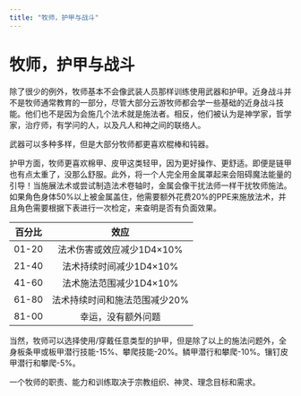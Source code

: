 ```yaml
---
title: "牧师，护甲与战斗"
---
```

# 牧师，护甲与战斗

除了很少的例外，牧师基本不会像武装人员那样训练使用武器和护甲。近身战斗并不是牧师通常教育的一部分，尽管大部分云游牧师都会学一些基础的近身战斗技能。他们也不是因为会施几个法术就是施法者。相反，他们被认为是神学家，哲学家，治疗师，有学问的人，以及凡人和神之间的联络人。

武器可以多种多样，但是大部分牧师都更喜欢棍棒和钝器。

护甲方面，牧师更喜欢棉甲、皮甲这类轻甲，因为更好操作、更舒适。即便是链甲也有点太重了，没那么舒服。此外，将一个人完全用金属罩起来会阻碍魔法能量的引导！当施展法术或尝试制造法术卷轴时，金属会像干扰法师一样干扰牧师施法。如果角色身体50%以上被金属盖住，他需要额外花费20%的PPE来施放法术，并且角色需要根据下表进行一次检定，来查明是否有负面效果。

| 百分比 |             效应              |
| :----: | :---------------------------: |
| 01\-20 |   法术伤害或效应减少1D4×10%   |
| 21\-40 |    法术持续时间减少1D4×10%    |
| 41\-60 |    法术施法范围减少1D4×10%    |
| 61\-80 | 法术持续时间和施法范围减少20% |
| 81\-00 |      幸运，没有额外问题       |


当然，牧师可以选择使用/穿戴任意类型的护甲，但是除了以上的施法问题外，全身板条甲或板甲潜行技能-15%、攀爬技能-20%。鳞甲潜行和攀爬-10%。镶钉皮甲潜行和攀爬-5%。

一个牧师的职责、能力和训练取决于宗教组织、神灵、理念目标和需求。
